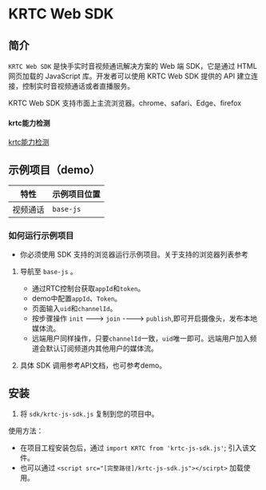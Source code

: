 # KRTC Web SDK

## 简介

`KRTC Web SDK` 是快手实时音视频通讯解决方案的 Web 端 SDK，它是通过 HTML 网页加载的 JavaScript 库。开发者可以使用 KRTC Web SDK 提供的 API 建立连接，控制实时音视频通话或者直播服务。

KRTC Web SDK 支持市面上主流浏览器。chrome、safari、Edge、firefox

#### krtc能力检测
[krtc能力检测](https://web-sdk.kuaishou.com/krtc/webrtc/demo/krtc/index.html)

## 示例项目（demo）

| 特性     | 示例项目位置 |
| -------- | ------------ |
| 视频通话 | `base-js`  |


### 如何运行示例项目
- 你必须使用 SDK 支持的浏览器运行示例项目。关于支持的浏览器列表参考 

1. 导航至 `base-js` 。
   - 通过RTC控制台获取`appId`和`token`。
   - demo中配置`appId`、`Token`。
   - 页面输入`uid`和`channelId`。
   - 按步骤操作 `init` ---> `join` ----> `publish`,即可开启摄像头，发布本地媒体流。 
   - 远端用户同样操作，只要`channelId`一致，`uid`唯一即可。远端用户加入频道会默认订阅频道内其他用户的媒体流。

2. 具体 SDK 调用参考API文档，也可参考demo。


## 安装

1. 将 `sdk/krtc-js-sdk.js` 复制到您的项目中。

使用方法：

- 在项目工程安装包后，通过 `import KRTC from 'krtc-js-sdk.js'`;  引入该文件。
- 也可以通过 `<script src="[完整路径]/krtc-js-sdk.js"></scirpt>` 加载使用。



